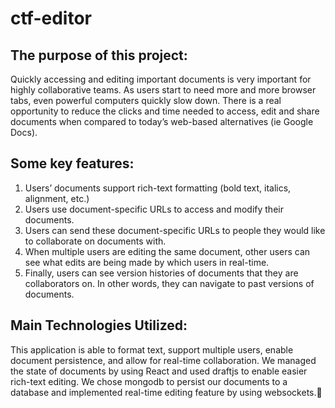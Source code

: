 # ctf-editor


## The purpose of this project:

Quickly accessing and editing important documents is very important for highly collaborative teams. 
As users start to need more and more browser tabs, even powerful computers quickly slow down. 
There is a real opportunity to reduce the clicks and time needed to access, edit and share documents when compared to today’s web-based alternatives (ie Google Docs). 



## Some key features:

1. Users’ documents support rich-text formatting (bold text, italics, alignment, etc.)
1. Users use document-specific URLs to access and modify their documents. 
1. Users can send these document-specific URLs to people they would like to collaborate on documents with. 
1. When multiple users are editing the same document, other users can see what edits are being made by which users in real-time. 
1. Finally, users can see version histories of documents that they are collaborators on. In other words, they can navigate to past versions of documents.

## Main Technologies Utilized:

This application is able to format text, support multiple users, enable document persistence, and allow for real-time collaboration. 
We managed the state of documents by using React and used draftjs to enable easier rich-text editing. 
We chose mongodb to persist our documents to a database and implemented real-time editing feature by using websockets.


